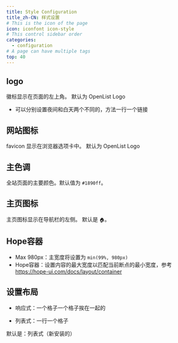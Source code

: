 ```yaml
---
title: Style Configuration
title_zh-CN: 样式设置
# This is the icon of the page
icon: iconfont icon-style
# This control sidebar order
categories:
  - configuration
# A page can have multiple tags
top: 40
---
```


## **logo**

徽标显示在页面的左上角。 默认为 OpenList Logo

- 可以分别设置夜间和白天两个不同的，方法一行一个链接

## **网站图标**

favicon 显示在浏览器选项卡中。 默认为 OpenList Logo

## **主色调**

全站页面的主要颜色。默认值为 `#1890ff`。

## **主页图标**

主页图标显示在导航栏的左侧。 默认是 `🏠`。

## **Hope容器**

- Max 980px：主宽度将设置为 `min(99%, 980px)`
- Hope容器：设置内容的最大宽度以匹配当前断点的最小宽度，参考 https://hope-ui.com/docs/layout/container

## **设置布局**

- 响应式：一个格子一个格子挨在一起的

- 列表式：一行一个格子

默认是：列表式（新安装的）
